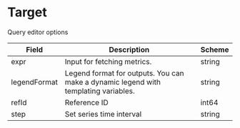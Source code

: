 # Target

Query editor options


| Field | Description | Scheme |
| ----- | ----------- | ------ |
| expr | Input for fetching metrics. | string |
| legendFormat | Legend format for outputs. You can make a dynamic legend with templating variables. | string |
| refId | Reference ID | int64 |
| step | Set series time interval | string |
